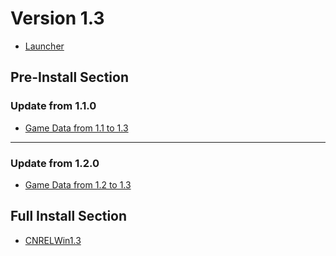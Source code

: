 # Version 1.3

- [Launcher](https://autopatchhk.yuanshen.com/client_app/update/hk4e_global/10/update_20210122154904.zip)

## Pre-Install Section

### Update from 1.1.0

- [Game Data from 1.1 to 1.3](https://autopatchhk.yuanshen.com/client_app/update/hk4e_global/10/1.1.0_1.3.0_diff_8cyweCdQ.zip)

----

### Update from 1.2.0

- [Game Data from 1.2 to 1.3](https://autopatchhk.yuanshen.com/client_app/update/hk4e_global/10/1.2.0_1.3.0_diff_sBM8DJZc.zip)

## Full Install Section

- [CNRELWin1.3](https://autopatchhk.yuanshen.com/client_app/pc_mihoyo/20210203_f97a39582b45649f/GenshinImpact_1.3.0.zip)

